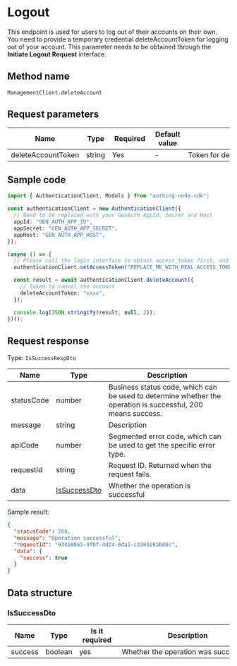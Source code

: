 # Logout

<!--
Warning⚠️:
Do not modify this document directly,
https://github.com/Authing/authing-docs-factory
Use this project to generate
-->

<LastUpdated />

This endpoint is used for users to log out of their accounts on their own. You need to provide a temporary credential deleteAccountToken for logging out of your account. This parameter needs to be obtained through the **Initiate Logout Request** interface.

## Method name

`ManagementClient.deleteAccount`

## Request parameters

| Name               | Type   | <div style="width:80px">Required</div> | <div style="width:60px">Default value</div> | <div style="width:300px">Description</div> | <div style="width:200px">Sample value</div> |
| ------------------ | ------ | -------------------------------------- | ------------------------------------------- | ------------------------------------------ | ------------------------------------------- |
| deleteAccountToken | string | Yes                                    | -                                           | Token for deregistering an account         |                                             |

## Sample code

```ts
import { AuthenticationClient, Models } from "authing-node-sdk";

const authenticationClient = new AuthenticationClient({
  // Need to be replaced with your GenAuth AppId, Secret and Host
  appId: "GEN_AUTH_APP_ID",
  appSecret: "GEN_AUTH_APP_SECRET",
  appHost: "GEN_AUTH_APP_HOST",
});

(async () => {
  // Please call the login interface to obtain access_token first, and call the setAccessToken method to set access_token
  authenticationClient.setAccessToken("REPLACE_ME_WITH_REAL_ACCESS_TOKEN");

  const result = await authenticationClient.deleteAccount({
    // Token to cancel the account
    deleteAccountToken: "xxxx",
  });

  console.log(JSON.stringify(result, null, 2));
})();
```

## Request response

Type: `IsSuccessRespDto`

| Name       | Type                                     | Description                                                                                                  |
| ---------- | ---------------------------------------- | ------------------------------------------------------------------------------------------------------------ |
| statusCode | number                                   | Business status code, which can be used to determine whether the operation is successful, 200 means success. |
| message    | string                                   | Description                                                                                                  |
| apiCode    | number                                   | Segmented error code, which can be used to get the specific error type.                                      |
| requestId  | string                                   | Request ID. Returned when the request fails.                                                                 |
| data       | <a href="#IsSuccessDto">IsSuccessDto</a> | Whether the operation is successful                                                                          |

Sample result:

```json
{
  "statusCode": 200,
  "message": "Operation successful",
  "requestId": "934108e5-9fbf-4d24-8da1-c330328abd6c",
  "data": {
    "success": true
  }
}
```

## Data structure

### <a id="IsSuccessDto"></a> IsSuccessDto

| Name    | Type    | <div style="width:80px">Is it required</div> | <div style="width:300px">Description</div> | <div style="width:200px">Sample value</div> |
| ------- | ------- | -------------------------------------------- | ------------------------------------------ | ------------------------------------------- |
| success | boolean | yes                                          | Whether the operation was successful       | `true`                                      |
